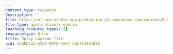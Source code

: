 ```yaml
---
content_type: resource
description: ''
file: https://ol-ocw-studio-app-production.s3.amazonaws.com/courses/8-01sc-classical-mechanics-fall-2016/3ed0bf2ce2930976feefddc72d3d1830_0PrwAbgoMA.srt
file_type: application/x-subrip
learning_resource_types: []
resourcetype: Other
title: 3play caption file
uid: 3ed0bf2c-e293-0976-feef-ddc72d3d1830
---
```

